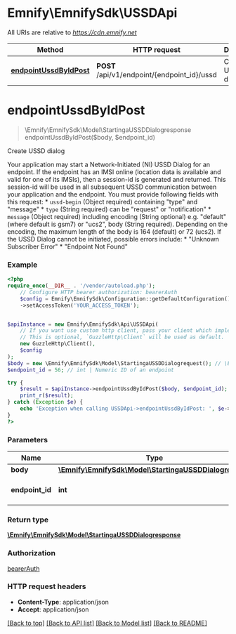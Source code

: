 # Emnify\EmnifySdk\USSDApi

All URIs are relative to *https://cdn.emnify.net*

Method | HTTP request | Description
------------- | ------------- | -------------
[**endpointUssdByIdPost**](USSDApi.md#endpointussdbyidpost) | **POST** /api/v1/endpoint/{endpoint_id}/ussd | Create USSD dialog

# **endpointUssdByIdPost**
> \Emnify\EmnifySdk\Model\StartingaUSSDDialogresponse endpointUssdByIdPost($body, $endpoint_id)

Create USSD dialog

Your application may start a Network-Initiated (NI) USSD Dialog for an endpoint. If the endpoint has an IMSI online (location data is available and valid for one of its IMSIs), then a session-id is generated and returned. This session-id will be used in all subsequent USSD communication between your application and the endpoint. You must provide following fields with this request:  * `ussd-begin` (Object required) containing  \"type\" and \"message\" * `type` (String required) can be \"request\" or \"notification\" * `message` (Object required) including encoding (String optional) e.g. \"default\" (where default is gsm7) or \"ucs2\", body (String required).  Depending on the encoding, the maximum length of the body is 164 (default) or 72 (ucs2).  If the USSD Dialog cannot be initiated, possible errors include: * \"Unknown Subscriber Error\" * \"Endpoint Not Found\"

### Example
```php
<?php
require_once(__DIR__ . '/vendor/autoload.php');
    // Configure HTTP bearer authorization: bearerAuth
    $config = Emnify\EmnifySdk\Configuration::getDefaultConfiguration()
    ->setAccessToken('YOUR_ACCESS_TOKEN');


$apiInstance = new Emnify\EmnifySdk\Api\USSDApi(
    // If you want use custom http client, pass your client which implements `GuzzleHttp\ClientInterface`.
    // This is optional, `GuzzleHttp\Client` will be used as default.
    new GuzzleHttp\Client(),
    $config
);
$body = new \Emnify\EmnifySdk\Model\StartingaUSSDDialogrequest(); // \Emnify\EmnifySdk\Model\StartingaUSSDDialogrequest | 
$endpoint_id = 56; // int | Numeric ID of an endpoint

try {
    $result = $apiInstance->endpointUssdByIdPost($body, $endpoint_id);
    print_r($result);
} catch (Exception $e) {
    echo 'Exception when calling USSDApi->endpointUssdByIdPost: ', $e->getMessage(), PHP_EOL;
}
?>
```

### Parameters

Name | Type | Description  | Notes
------------- | ------------- | ------------- | -------------
 **body** | [**\Emnify\EmnifySdk\Model\StartingaUSSDDialogrequest**](../Model/StartingaUSSDDialogrequest.md)|  |
 **endpoint_id** | **int**| Numeric ID of an endpoint |

### Return type

[**\Emnify\EmnifySdk\Model\StartingaUSSDDialogresponse**](../Model/StartingaUSSDDialogresponse.md)

### Authorization

[bearerAuth](../../README.md#bearerAuth)

### HTTP request headers

 - **Content-Type**: application/json
 - **Accept**: application/json

[[Back to top]](#) [[Back to API list]](../../README.md#documentation-for-api-endpoints) [[Back to Model list]](../../README.md#documentation-for-models) [[Back to README]](../../README.md)

